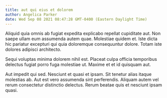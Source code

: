 ```yaml
---
title: aut qui eius et dolorem
author: Angelica Parker
date: Wed Sep 08 2021 08:47:28 GMT-0400 (Eastern Daylight Time)
---
```

Aliquid quia omnis ab fugiat expedita explicabo repellat cupiditate aut. Non saepe ullam eum assumenda autem quae. Molestiae quidem et. Iste dicta hic pariatur excepturi qui quia doloremque consequuntur dolore. Totam iste dolores adipisci architecto.

 Sequi voluptas minima dolorem nihil est. Placeat culpa officia temporibus delectus fugiat porro fuga molestiae ut. Maxime et et id quisquam aut.

 Aut impedit qui sed. Nesciunt et quasi et ipsam. Sit tenetur alias itaque molestias ab. Aut est vero assumenda sint perferendis. Aliquam autem vel rerum consectetur distinctio delectus. Rerum beatae quis et nesciunt ipsam quasi.